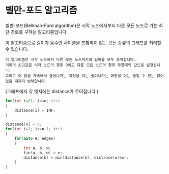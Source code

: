 # 벨만-포드 알고리즘

벨만-포드(Bellman-Ford algorithm)은 시작 노드에서부터 다른 모든 노드로 가는 최단 경로를 구하는 알고리즘입니다.

이 알고리즘으로 길이가 음수인 사이클을 포함하지 않는 모든 종류의 그래프를 처리할 수 있습니다.

```text
이 알고리즘은 시작 노드에서 다른 모든 노드까지의 길이를 모두 추적합니다.
거리의 초깃값은 시작 노드의 경우 0이고 다른 모든 노드의 경우 무한대의 값으로 설정됩니다.
그리고 이 값을 계속해서 줄여나가는 과정을 더는 줄여나가는 과정을 더는 줄일 수 있는 값이 없을 때까지 반복합니다.
```



(그래프에서 각 엣지에는 distance가 주어집니다.)

```c++
for(int i=01; i<=n; i++)
{
    distance[i] = INF;
}

distance[x] = 0;
for(int i=1; i<=n-1; i++)
{
    for(auto e: edges)
    {
        int a, b, w;
        tie(a, b, w) = e;
        distance[b] = min(distance[b], distance[a]+w);
    }
}
```

